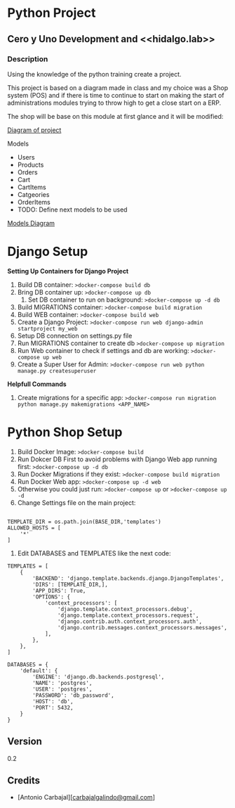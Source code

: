 # Python Project 
## Cero y Uno Development and <<hidalgo.lab>> 
### Description
Using the knowledge of the python training create a project.

This project is based on a diagram made in class and my choice was a Shop system (POS) and if there is time to continue to start on making the start of administrations modules trying to throw high to get a close start on a ERP.

The shop will be base on this module at first glance and it will be modified:

[Diagram of project](https://drive.google.com/file/d/1Hd7CK6-ECtQGTks6K1F8NTuYsUobYb4Z)


Models
  * Users
  * Products
  * Orders
  * Cart
  * CartItems
  * Catgeories 
  * OrderItems
  * TODO: Define next models to be used

[Models Diagram](https://app.sqldbm.com/PostgreSQL/Share/Mh7vbDDSIZRJvCgKvRJ0-UGFrngIE8md_DYjF4jNYw0)

# Django Setup

**Setting Up Containers for Django Project**

1. Build DB container: `>docker-compose build db`
1. Bring DB container up: `>docker-compose up db`
    1. Set DB container to run on background:  `>docker-compose up -d db`
1. Build MIGRATIONS container: `>docker-compose build migration`
1. Build WEB container: `>docker-compose build web`
1. Create a Django Project: `>docker-compose run web django-admin startproject my_web`
1. Setup DB connection on settings.py file
1. Run MIGRATIONS container to create db `>docker-compose up migration`
1. Run Web container to check if settings and db are working: `>docker-compose up web`
1. Create a Super User for Admin: `>docker-compose run web python manage.py createsuperuser`

**Helpfull Commands**
1. Create migrations for a specific app: `>docker-compose run migration python manage.py makemigrations <APP_NAME>`

# Python Shop Setup 

1. Build Docker Image: `>docker-compose build`
1. Run Dokcer DB First to avoid problems with Django Web app running first: `>docker-compose up -d db`
1. Run Docker Migrations if they exist: `>docker-compose build migration`
1. Run Docker Web app: `>docker-compose up -d web`
1. Otherwise you could just run: `>docker-compose up` or `>docker-compose up -d`
1. Change Settings file on the main project:

```

TEMPLATE_DIR = os.path.join(BASE_DIR,'templates')
ALLOWED_HOSTS = [
    '*'
]

```

1. Edit DATABASES and TEMPLATES like the next code:

```
TEMPLATES = [
    {
        'BACKEND': 'django.template.backends.django.DjangoTemplates',
        'DIRS': [TEMPLATE_DIR,],
        'APP_DIRS': True,
        'OPTIONS': {
            'context_processors': [
                'django.template.context_processors.debug',
                'django.template.context_processors.request',
                'django.contrib.auth.context_processors.auth',
                'django.contrib.messages.context_processors.messages',
            ],
        },
    },
]

DATABASES = {
    'default': {
        'ENGINE': 'django.db.backends.postgresql',
        'NAME': 'postgres',
        'USER': 'postgres',
        'PASSWORD': 'db_password',
        'HOST': 'db', 
        'PORT': 5432,
    }
} 
```

## Version
0.2
## Credits

- [Antonio Carbajal][carbajalgalindo@gmail.com]
